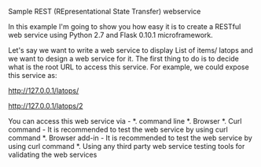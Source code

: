 Sample REST (REpresentational State Transfer) webservice 

In this example I'm going to show you how easy it is to create a RESTful web service using Python 2.7 and Flask 0.10.1 microframework.

Let's say we want to write a web service to display List of items/ latops and we want to design a web service for it. The first thing to do is to decide what is the root URL to access this service. 
For example, we could expose this service as:

http://127.0.0.1/latops/

http://127.0.0.1/latops/2

You can access this web service via -
*. command line 
*. Browser
*. Curl command - It is recommended to test the web service by using curl command
*. Browser add-in - It is recommended to test the web service by using curl command
*. Using any third party web service testing tools for validating the web services
